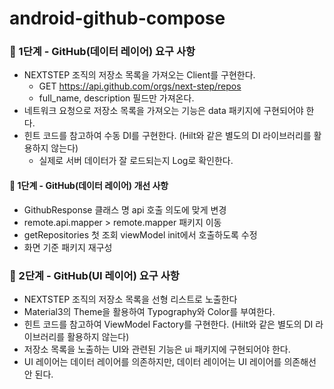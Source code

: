 # android-github-compose

### 🚀 1단계 - GitHub(데이터 레이어) 요구 사항
- NEXTSTEP 조직의 저장소 목록을 가져오는 Client를 구현한다.
  - GET https://api.github.com/orgs/next-step/repos
  - full_name, description 필드만 가져온다.
- 네트워크 요청으로 저장소 목록을 가져오는 기능은 data 패키지에 구현되어야 한다.
- 힌트 코드를 참고하여 수동 DI를 구현한다. (Hilt와 같은 별도의 DI 라이브러리를 활용하지 않는다)
  - 실제로 서버 데이터가 잘 로드되는지 Log로 확인한다.

#### 🚀 1단계 - GitHub(데이터 레이어) 개선 사항
- GithubResponse 클래스 명 api 호출 의도에 맞게 변경
- remote.api.mapper > remote.mapper 패키지 이동
- getRepositories 첫 조회 viewModel init에서 호출하도록 수정
- 화면 기준 패키지 재구성

### 🚀 2단계 - GitHub(UI 레이어) 요구 사항
- NEXTSTEP 조직의 저장소 목록을 선형 리스트로 노출한다
- Material3의 Theme을 활용하여 Typography와 Color를 부여한다.
- 힌트 코드를 참고하여 ViewModel Factory를 구현한다. (Hilt와 같은 별도의 DI 라이브러리를 활용하지 않는다)
- 저장소 목록을 노출하는 UI와 관련된 기능은 ui 패키지에 구현되어야 한다.
- UI 레이어는 데이터 레이어를 의존하지만, 데이터 레이어는 UI 레이어를 의존해선 안 된다.

